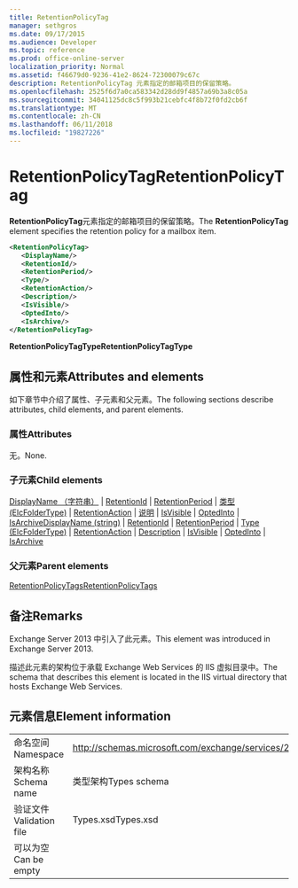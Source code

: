 ```yaml
---
title: RetentionPolicyTag
manager: sethgros
ms.date: 09/17/2015
ms.audience: Developer
ms.topic: reference
ms.prod: office-online-server
localization_priority: Normal
ms.assetid: f46679d0-9236-41e2-8624-72300079c67c
description: RetentionPolicyTag 元素指定的邮箱项目的保留策略。
ms.openlocfilehash: 2525f6d7a0ca583342d28dd9f4857a69b3a8c05a
ms.sourcegitcommit: 34041125dc8c5f993b21cebfc4f8b72f0fd2cb6f
ms.translationtype: MT
ms.contentlocale: zh-CN
ms.lasthandoff: 06/11/2018
ms.locfileid: "19827226"
---
```

# <a name="retentionpolicytag"></a><span data-ttu-id="5d27a-103">RetentionPolicyTag</span><span class="sxs-lookup"><span data-stu-id="5d27a-103">RetentionPolicyTag</span></span>

<span data-ttu-id="5d27a-104">**RetentionPolicyTag**元素指定的邮箱项目的保留策略。</span><span class="sxs-lookup"><span data-stu-id="5d27a-104">The **RetentionPolicyTag** element specifies the retention policy for a mailbox item.</span></span> 
  
```XML
<RetentionPolicyTag>
   <DisplayName/>
   <RetentionId/>
   <RetentionPeriod/>
   <Type/>
   <RetentionAction/>
   <Description/>
   <IsVisible/>
   <OptedInto/>
   <IsArchive/>
</RetentionPolicyTag>
```

 <span data-ttu-id="5d27a-105">**RetentionPolicyTagType**</span><span class="sxs-lookup"><span data-stu-id="5d27a-105">**RetentionPolicyTagType**</span></span>
## <a name="attributes-and-elements"></a><span data-ttu-id="5d27a-106">属性和元素</span><span class="sxs-lookup"><span data-stu-id="5d27a-106">Attributes and elements</span></span>

<span data-ttu-id="5d27a-107">如下章节中介绍了属性、子元素和父元素。</span><span class="sxs-lookup"><span data-stu-id="5d27a-107">The following sections describe attributes, child elements, and parent elements.</span></span>
  
### <a name="attributes"></a><span data-ttu-id="5d27a-108">属性</span><span class="sxs-lookup"><span data-stu-id="5d27a-108">Attributes</span></span>

<span data-ttu-id="5d27a-109">无。</span><span class="sxs-lookup"><span data-stu-id="5d27a-109">None.</span></span>
  
### <a name="child-elements"></a><span data-ttu-id="5d27a-110">子元素</span><span class="sxs-lookup"><span data-stu-id="5d27a-110">Child elements</span></span>

<span data-ttu-id="5d27a-111">[DisplayName （字符串）](displayname-string.md) | [RetentionId](retentionid.md) | [RetentionPeriod](retentionperiod.md) | [类型 (ElcFolderType)](type-elcfoldertype.md) | [RetentionAction](retentionaction.md) | [说明](description.md) | [IsVisible](isvisible.md)  |  [OptedInto](optedinto.md) | [IsArchive](isarchive.md)</span><span class="sxs-lookup"><span data-stu-id="5d27a-111">[DisplayName (string)](displayname-string.md) | [RetentionId](retentionid.md) | [RetentionPeriod](retentionperiod.md) | [Type (ElcFolderType)](type-elcfoldertype.md) | [RetentionAction](retentionaction.md) | [Description](description.md) | [IsVisible](isvisible.md) | [OptedInto](optedinto.md) | [IsArchive](isarchive.md)</span></span>
  
### <a name="parent-elements"></a><span data-ttu-id="5d27a-112">父元素</span><span class="sxs-lookup"><span data-stu-id="5d27a-112">Parent elements</span></span>

[<span data-ttu-id="5d27a-113">RetentionPolicyTags</span><span class="sxs-lookup"><span data-stu-id="5d27a-113">RetentionPolicyTags</span></span>](retentionpolicytags.md)
  
## <a name="remarks"></a><span data-ttu-id="5d27a-114">备注</span><span class="sxs-lookup"><span data-stu-id="5d27a-114">Remarks</span></span>

<span data-ttu-id="5d27a-115">Exchange Server 2013 中引入了此元素。</span><span class="sxs-lookup"><span data-stu-id="5d27a-115">This element was introduced in Exchange Server 2013.</span></span>
  
<span data-ttu-id="5d27a-116">描述此元素的架构位于承载 Exchange Web Services 的 IIS 虚拟目录中。</span><span class="sxs-lookup"><span data-stu-id="5d27a-116">The schema that describes this element is located in the IIS virtual directory that hosts Exchange Web Services.</span></span>
  
## <a name="element-information"></a><span data-ttu-id="5d27a-117">元素信息</span><span class="sxs-lookup"><span data-stu-id="5d27a-117">Element information</span></span>

|||
|:-----|:-----|
|<span data-ttu-id="5d27a-118">命名空间</span><span class="sxs-lookup"><span data-stu-id="5d27a-118">Namespace</span></span>  <br/> |http://schemas.microsoft.com/exchange/services/2006/types  <br/> |
|<span data-ttu-id="5d27a-119">架构名称</span><span class="sxs-lookup"><span data-stu-id="5d27a-119">Schema name</span></span>  <br/> |<span data-ttu-id="5d27a-120">类型架构</span><span class="sxs-lookup"><span data-stu-id="5d27a-120">Types schema</span></span>  <br/> |
|<span data-ttu-id="5d27a-121">验证文件</span><span class="sxs-lookup"><span data-stu-id="5d27a-121">Validation file</span></span>  <br/> |<span data-ttu-id="5d27a-122">Types.xsd</span><span class="sxs-lookup"><span data-stu-id="5d27a-122">Types.xsd</span></span>  <br/> |
|<span data-ttu-id="5d27a-123">可以为空</span><span class="sxs-lookup"><span data-stu-id="5d27a-123">Can be empty</span></span>  <br/> ||
   

